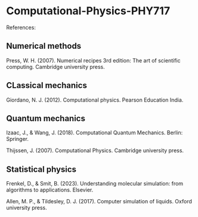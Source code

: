 # Computational-Physics-PHY717
References: 

## Numerical methods
Press, W. H. (2007). Numerical recipes 3rd edition: The art of scientific computing. Cambridge university press.

## CLassical mechanics
Giordano, N. J. (2012). Computational physics. Pearson Education India.

## Quantum mechanics
Izaac, J., & Wang, J. (2018). Computational Quantum Mechanics. Berlin: Springer.

Thijssen, J. (2007). Computational Physics. Cambridge university press.   

## Statistical physics
Frenkel, D., & Smit, B. (2023). Understanding molecular simulation: from algorithms to applications. Elsevier.

Allen, M. P., & Tildesley, D. J. (2017). Computer simulation of liquids. Oxford university press.
